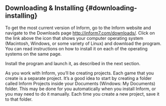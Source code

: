 ## Downloading &amp; Installing {#downloading-installing}

To get the most current version of Inform, go to the Inform website and navigate to the Downloads page http://inform7.com/downloads/. Click on the link above the icon that shows your computer operating system (Macintosh, Windows, or some variety of Linux) and download the program. You can read instructions on how to install it on each of the operating systems on the same page.

Install the program and launch it, as described in the next section.

As you work with Inform, you’ll be creating projects. Each game that you create is a separate project. It’s a good idea to start by creating a folder called Inform Projects inside your Documents (Windows: My Documents) folder. This may be done for you automatically when you install Inform, or you may need to do it manually. Each time you create a new project, save it to that folder.
